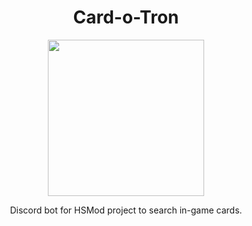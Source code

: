 <center>
  <h1 align="center">Card-o-Tron</h1>
  <p align="center">
    <img align="center" height=250 src="https://hydra-media.cursecdn.com/hearthstone.gamepedia.com/a/a5/Jeeves_full.jpg?version=a936120a1007e195f3a75dc4c9fad768" />
  </p>
  <p align="center">
    Discord bot for HSMod project to search in-game cards.
  </p>
</center>
